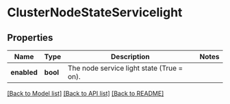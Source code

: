 # ClusterNodeStateServicelight

## Properties
Name | Type | Description | Notes
------------ | ------------- | ------------- | -------------
**enabled** | **bool** | The node service light state (True &#x3D; on). | 

[[Back to Model list]](../README.md#documentation-for-models) [[Back to API list]](../README.md#documentation-for-api-endpoints) [[Back to README]](../README.md)


